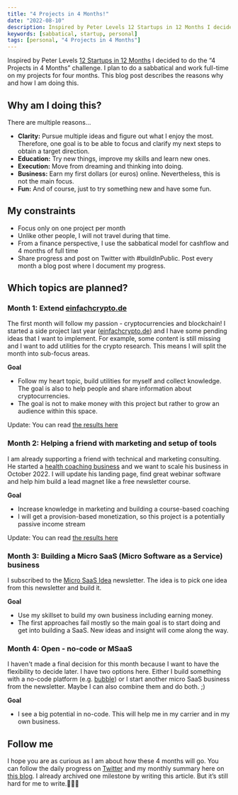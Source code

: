 ```yaml
---
title: "4 Projects in 4 Months!"
date: "2022-08-10"
description: Inspired by Peter Levels 12 Startups in 12 Months I decided to do the "4 Projects in 4 Months” challenge.
keywords: [sabbatical, startup, personal]
tags: [personal, "4 Projects in 4 Months"]
---
```


Inspired by Peter Levels [12 Startups in 12 Months](https://levels.io/12-startups-12-months/) I decided to do the “4 Projects in 4 Months” challenge. I plan to do a sabbatical and work full-time on my projects for four months. This blog post describes the reasons why and how I am doing this.

## Why am I doing this?

There are multiple reasons…

- **Clarity:** Pursue multiple ideas and figure out what I enjoy the most. Therefore, one goal is to be able to focus and clarify my next steps to obtain a target direction.
- **Education:** Try new things, improve my skills and learn new ones.
- **Execution:** Move from dreaming and thinking into doing.
- **Business:** Earn my first dollars (or euros) online. Nevertheless, this is not the main focus.
- **Fun:** And of course, just to try something new and have some fun.

## My constraints

- Focus only on one project per month
- Unlike other people, I will not travel during that time.
- From a finance perspective, I use the sabbatical model for cashflow and 4 months of full time
- Share progress and post on Twitter with #buildInPublic. Post every month a blog post where I document my progress.

## Which topics are planned?

### Month 1: Extend [einfachcrypto.de](https://einfachcrypto.de/)

The first month will follow my passion - cryptocurrencies and blockchain! I started a side project last year ([einfachcrypto.de](https://einfachcrypto.de/)) and I have some pending ideas that I want to implement. For example, some content is still missing and I want to add utilities for the crypto research. This means I will split the month into sub-focus areas.

**Goal**

- Follow my heart topic, build utilities for myself and collect knowledge. The goal is also to help people and share information about cryptocurrencies.
- The goal is not to make money with this project but rather to grow an audience within this space.

Update: You can read [the results here](/blog/2022-10-01-resume-of-my-first-month/)

### Month 2: Helping a friend with marketing and setup of tools

I am already supporting a friend with technical and marketing consulting. He started a [health coaching business](https://alexander-wunsch.de/) and we want to scale his business in October 2022. I will update his landing page, find great webinar software and help him build a lead magnet like a free newsletter course.

**Goal**

- Increase knowledge in marketing and building a course-based coaching
- I will get a provision-based monetization, so this project is a potentially passive income stream

Update: You can read [the results here](/blog/2022-11-04-project-alexander-wunsch/)

### Month 3: Building a Micro SaaS (Micro Software as a Service) business

I subscribed to the [Micro SaaS Idea](https://microsaasidea.substack.com/) newsletter. The idea is to pick one idea from this newsletter and build it.

**Goal**

- Use my skillset to build my own business including earning money.
- The first approaches fail mostly so the main goal is to start doing and get into building a SaaS. New ideas and insight will come along the way.

### Month 4: Open - no-code or MSaaS

I haven't made a final decision for this month because I want to have the flexibility to decide later. I have two options here. Either I build something with a no-code platform (e.g. [bubble](https://bubble.io/)) or I start another micro SaaS business from the newsletter. Maybe I can also combine them and do both. ;)

**Goal**

- I see a big potential in no-code. This will help me in my carrier and in my own business.

## Follow me

I hope you are as curious as I am about how these 4 months will go. You can follow the daily progress on [Twitter](https://twitter.com/m91michel) and my monthly summary here on [this blog](/blog/). I already archived one milestone by writing this article. But it’s still hard for me to write.🤷🏻‍♂️
